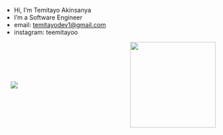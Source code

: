 -  Hi, I’m Temitayo Akinsanya
-  I’m a Software Engineer
-  email: temitayodev1@gmail.com
-  instagram: teemitayoo


<div style="display: flex; gap: 1rem; align-items: center; justify-content: space-between; margin: 0 1rem;">
  <a href="https://github.com/Teemitayoo/Teemitayoo" width="250px">
    <img src="https://github-readme-stats.vercel.app/api?username=Teemitayoo&count_private=true&show_icons=true&theme=chartreuse-dark">
  </a>
  
  <a href="https://github.com/Teemitayoo/github-readme-stats">
    <img src="https://github-readme-stats.vercel.app/api/top-langs/?username=Teemitayoo&theme=chartreuse-dark" height="197px">
  </a>
</div>


